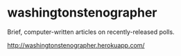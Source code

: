 # washingtonstenographer
Brief, computer-written articles on recently-released polls.

http://washingtonstenographer.herokuapp.com/
